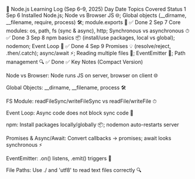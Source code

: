 🚀 Node.js Learning Log (Sep 6–9, 2025)
Day	Date	Topics Covered	Status
1	Sep 6	Installed Node.js; Node vs Browser JS 🌐; Global objects (__dirname, __filename, require, process) 🛠; module.exports 🔗	✅ Done
2	Sep 7	Core modules: os, path, fs (sync & async), http; Synchronous vs asynchronous ⏱	✅ Done
3	Sep 8	npm basics 📦 (install/use packages, local vs global); nodemon; Event Loop 🔄	✅ Done
4	Sep 9	Promises 💡 (resolve/reject, .then/.catch); async/await ⚡; Reading multiple files 📂; EventEmitter 🎯; Path management 🔍	✅ Done
✅ Key Notes (Compact Version)

Node vs Browser: Node runs JS on server, browser on client 🌐

Global Objects: __dirname, __filename, process 🛠

FS Module: readFileSync/writeFileSync vs readFile/writeFile ⏱

Event Loop: Async code does not block sync code 🔄

npm: Install packages locally/globally 📦; nodemon auto-restarts server

Promises & Async/Await: Convert callbacks → promises; await looks synchronous ⚡

EventEmitter: .on() listens, .emit() triggers 🎯

File Paths: Use ./ and 'utf8' to read text files correctly 🔍
